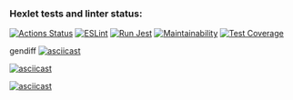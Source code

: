 ### Hexlet tests and linter status:
[![Actions Status](https://github.com/KalinOks/frontend-project-46/workflows/hexlet-check/badge.svg)](https://github.com/KalinOks/frontend-project-46/actions)
[![ESLint](https://github.com/KalinOks/frontend-project-46/actions/workflows/eslint.yml/badge.svg)](https://github.com/KalinOks/frontend-project-46/actions/workflows/eslint.yml)
[![Run Jest](https://github.com/KalinOks/frontend-project-46/actions/workflows/jest.yml/badge.svg)](https://github.com/KalinOks/frontend-project-46/actions/workflows/jest.yml)
[![Maintainability](https://api.codeclimate.com/v1/badges/be11e4375be61b842643/maintainability)](https://codeclimate.com/github/KalinOks/frontend-project-46/maintainability)
[![Test Coverage](https://api.codeclimate.com/v1/badges/be11e4375be61b842643/test_coverage)](https://codeclimate.com/github/KalinOks/frontend-project-46/test_coverage)

gendiff
[![asciicast](https://asciinema.org/a/YqGJ2rtXLqKfvHuAzztzAcFeE.svg)](https://asciinema.org/a/YqGJ2rtXLqKfvHuAzztzAcFeE)

[![asciicast](https://asciinema.org/a/yStBXDwoNa3vpvwgAmS6GQDhm.svg)](https://asciinema.org/a/yStBXDwoNa3vpvwgAmS6GQDhm)

[![asciicast](https://asciinema.org/a/u1lYzOJjTW6AuzlGmmigwJEBM.svg)](https://asciinema.org/a/u1lYzOJjTW6AuzlGmmigwJEBM)